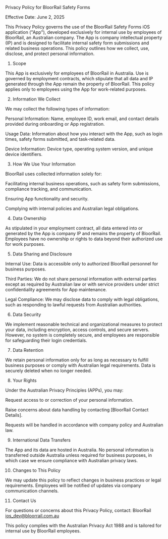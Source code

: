 Privacy Policy for BloorRail Safety Forms

Effective Date: June 2, 2025

This Privacy Policy governs the use of the BloorRail Safety Forms iOS application ("App"), developed exclusively for internal use by employees of BloorRail, an Australian company. The App is company intellectual property (IP) and is designed to facilitate internal safety form submissions and related business operations. This policy outlines how we collect, use, disclose, and protect personal information.

1. Scope

This App is exclusively for employees of BloorRail in Australia. Use is governed by employment contracts, which stipulate that all data and IP generated through the App remain the property of BloorRail. This policy applies only to employees using the App for work-related purposes.

2. Information We Collect

We may collect the following types of information:





Personal Information: Name, employee ID, work email, and contact details provided during onboarding or App registration.



Usage Data: Information about how you interact with the App, such as login times, safety forms submitted, and task-related data.



Device Information: Device type, operating system version, and unique device identifiers.

3. How We Use Your Information

BloorRail uses collected information solely for:





Facilitating internal business operations, such as safety form submissions, compliance tracking, and communication.



Ensuring App functionality and security.



Complying with internal policies and Australian legal obligations.

4. Data Ownership

As stipulated in your employment contract, all data entered into or generated by the App is company IP and remains the property of BloorRail. Employees have no ownership or rights to data beyond their authorized use for work purposes.

5. Data Sharing and Disclosure





Internal Use: Data is accessible only to authorized BloorRail personnel for business purposes.



Third Parties: We do not share personal information with external parties except as required by Australian law or with service providers under strict confidentiality agreements for App maintenance.



Legal Compliance: We may disclose data to comply with legal obligations, such as responding to lawful requests from Australian authorities.

6. Data Security

We implement reasonable technical and organizational measures to protect your data, including encryption, access controls, and secure servers. However, no system is completely secure, and employees are responsible for safeguarding their login credentials.

7. Data Retention

We retain personal information only for as long as necessary to fulfill business purposes or comply with Australian legal requirements. Data is securely deleted when no longer needed.

8. Your Rights

Under the Australian Privacy Principles (APPs), you may:





Request access to or correction of your personal information.



Raise concerns about data handling by contacting [BloorRail Contact Details].

Requests will be handled in accordance with company policy and Australian law.

9. International Data Transfers

The App and its data are hosted in Australia. No personal information is transferred outside Australia unless required for business purposes, in which case we ensure compliance with Australian privacy laws.

10. Changes to This Policy

We may update this policy to reflect changes in business practices or legal requirements. Employees will be notified of updates via company communication channels.

11. Contact Us

For questions or concerns about this Privacy Policy, contact:
BloorRail
ios_dev@bloorrail.com.au

This policy complies with the Australian Privacy Act 1988 and is tailored for internal use by BloorRail employees.
